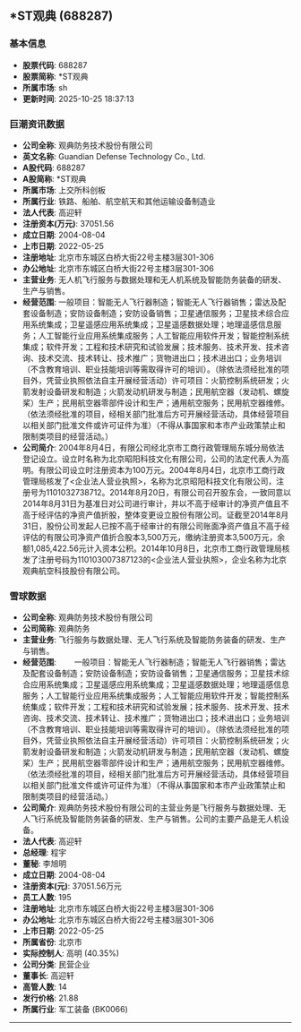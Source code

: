 ## *ST观典 (688287)

### 基本信息

- **股票代码**: 688287
- **股票简称**: *ST观典
- **所属市场**: sh
- **更新时间**: 2025-10-25 18:37:13

### 巨潮资讯数据

- **公司全称**: 观典防务技术股份有限公司
- **英文名称**: Guandian Defense Technology Co., Ltd.
- **A股代码**: 688287
- **A股简称**: *ST观典
- **所属市场**: 上交所科创板
- **所属行业**: 铁路、船舶、航空航天和其他运输设备制造业
- **法人代表**: 高迎轩
- **注册资本(万元)**: 37051.56
- **成立日期**: 2004-08-04
- **上市日期**: 2022-05-25
- **注册地址**: 北京市东城区白桥大街22号主楼3层301-306
- **办公地址**: 北京市东城区白桥大街22号主楼3层301-306
- **主营业务**: 无人机飞行服务与数据处理和无人机系统及智能防务装备的研发、生产与销售。
- **经营范围**: 一般项目：智能无人飞行器制造；智能无人飞行器销售；雷达及配套设备制造；安防设备制造；安防设备销售；卫星通信服务；卫星技术综合应用系统集成；卫星遥感应用系统集成；卫星遥感数据处理；地理遥感信息服务；人工智能行业应用系统集成服务；人工智能应用软件开发；智能控制系统集成；软件开发；工程和技术研究和试验发展；技术服务、技术开发、技术咨询、技术交流、技术转让、技术推广；货物进出口；技术进出口；业务培训（不含教育培训、职业技能培训等需取得许可的培训）。（除依法须经批准的项目外，凭营业执照依法自主开展经营活动）许可项目：火箭控制系统研发；火箭发射设备研发和制造；火箭发动机研发与制造；民用航空器（发动机、螺旋桨）生产；民用航空器零部件设计和生产；通用航空服务；民用航空器维修。（依法须经批准的项目，经相关部门批准后方可开展经营活动，具体经营项目以相关部门批准文件或许可证件为准）（不得从事国家和本市产业政策禁止和限制类项目的经营活动。）
- **公司简介**: 2004年8月4日，有限公司经北京市工商行政管理局东城分局依法登记设立。设立时名称为北京昭阳科技文化有限公司，公司的法定代表人为高明。有限公司设立时注册资本为100万元。2004年8月4日，北京市工商行政管理局核发了<企业法人营业执照>，名称为北京昭阳科技文化有限公司，注册号为1101032738712。2014年8月20日，有限公司召开股东会，一致同意以2014年8月31日为基准日对公司进行审计，并以不高于经审计的净资产值且不高于经评估的净资产值折股，整体变更设立股份有限公司。证截至2014年8月31日，股份公司发起人已按不高于经审计的有限公司账面净资产值且不高于经评估的有限公司净资产值折合股本3,500万元，缴纳注册资本3,500万元，余额1,085,422.56元计入资本公积。2014年10月8日，北京市工商行政管理局核发了注册号码为110103007387123的<企业法人营业执照>，企业名称为北京观典航空科技股份有限公司。

### 雪球数据

- **公司全称**: 观典防务技术股份有限公司
- **公司简称**: 观典防务
- **主营业务**: 飞行服务与数据处理、无人飞行系统及智能防务装备的研发、生产与销售。
- **经营范围**: 　　一般项目：智能无人飞行器制造；智能无人飞行器销售；雷达及配套设备制造；安防设备制造；安防设备销售；卫星通信服务；卫星技术综合应用系统集成；卫星遥感应用系统集成；卫星遥感数据处理；地理遥感信息服务；人工智能行业应用系统集成服务；人工智能应用软件开发；智能控制系统集成；软件开发；工程和技术研究和试验发展；技术服务、技术开发、技术咨询、技术交流、技术转让、技术推广；货物进出口；技术进出口；业务培训（不含教育培训、职业技能培训等需取得许可的培训）。（除依法须经批准的项目外，凭营业执照依法自主开展经营活动）许可项目：火箭控制系统研发；火箭发射设备研发和制造；火箭发动机研发与制造；民用航空器（发动机、螺旋桨）生产；民用航空器零部件设计和生产；通用航空服务；民用航空器维修。（依法须经批准的项目，经相关部门批准后方可开展经营活动，具体经营项目以相关部门批准文件或许可证件为准）（不得从事国家和本市产业政策禁止和限制类项目的经营活动。）
- **公司简介**: 观典防务技术股份有限公司的主营业务是飞行服务与数据处理、无人飞行系统及智能防务装备的研发、生产与销售。公司的主要产品是无人机设备。
- **法人代表**: 高迎轩
- **总经理**: 程宇
- **董秘**: 李旭明
- **成立日期**: 2004-08-04
- **注册资本(元)**: 37051.56万元
- **员工人数**: 195
- **注册地址**: 北京市东城区白桥大街22号主楼3层301-306
- **办公地址**: 北京市东城区白桥大街22号主楼3层301-306
- **上市日期**: 2022-05-25
- **所属省份**: 北京市
- **实际控制人**: 高明 (40.35%)
- **公司分类**: 民营企业
- **董事长**: 高迎轩
- **高管人数**: 14
- **发行价格**: 21.88
- **所属行业**: 军工装备 (BK0066)

---